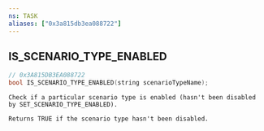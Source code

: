 ```yaml
---
ns: TASK
aliases: ["0x3a815db3ea088722"]
---
```

## IS_SCENARIO_TYPE_ENABLED

```c
// 0x3A815DB3EA088722
bool IS_SCENARIO_TYPE_ENABLED(string scenarioTypeName);
```

```
Check if a particular scenario type is enabled (hasn't been disabled by SET_SCENARIO_TYPE_ENABLED).

Returns TRUE if the scenario type hasn't been disabled.
```
